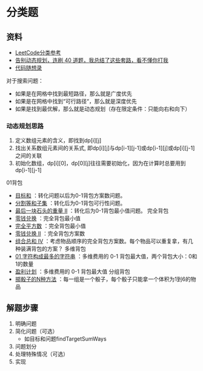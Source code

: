 # 分类题

## 资料
- [LeetCode分类参考](https://github.com/CyC2018/CS-Notes/blob/master/notes/Leetcode%20%E9%A2%98%E8%A7%A3%20-%20%E7%9B%AE%E5%BD%95.md)
- [告别动态规划，连刷 40 道题，我总结了这些套路，看不懂你打我](https://zhuanlan.zhihu.com/p/91582909)
- [代码随想录](https://github.com/youngyangyang04/leetcode-master)

对于搜索问题：
- 如果是在网格中找到最短路径，那么就是广度优先
- 如果是在网格中找到“可行路径“，那么就是深度优先
- 如果是找到最优解，那么就是动态规划（存在限定条件：只能向右和向下）

### 动态规划思路
1. 定义数组元素的含义，即找到dp[i][j]
2. 找出关系数组元素间的关系式, 即dp[i][j]与dp[i-1][j-1]或dp[i-1][j]或dp[i][j-1]之间的关联
3. 初始化数组，dp[i][0]，dp[0][j]往往需要初始化，因为在计算时总要用到dp[i-1][j-1]

01背包
- [目标和](https://leetcode-cn.com/problems/target-sum/) ：转化问题以后为0-1背包方案数问题。
- [分割等和子集](https://leetcode-cn.com/problems/partition-equal-subset-sum/) ：转化后为0-1背包可行性问题。
- [最后一块石头的重量 II](https://leetcode-cn.com/problems/last-stone-weight-ii/) ：转化后为0-1背包最小值问题。
完全背包
- [零钱兑换](https://leetcode-cn.com/problems/coin-change/) ：完全背包最小值
- [完全平方数](https://leetcode-cn.com/problems/perfect-squares/) ：完全背包最小值
- [零钱兑换 II](https://leetcode-cn.com/problems/coin-change-2/) ：完全背包方案数
- [组合总和 Ⅳ](https://leetcode-cn.com/problems/combination-sum-iv/) ：考虑物品顺序的完全背包方案数。每个物品可以重复拿，有几种装满背包的方案？
多维背包
- [01 字符构成最多的字符串](https://leetcode-cn.com/problems/ones-and-zeroes/) ：多维费用的 0-1 背包最大值，两个背包大小：0和1的数量
- [盈利计划](https://leetcode-cn.com/problems/profitable-schemes/) ：多维费用的 0-1 背包最大值
分组背包
- [掷骰子的N种方法](https://leetcode-cn.com/problems/number-of-dice-rolls-with-target-sum/) ：每一组是一个骰子，每个骰子只能拿一个体积为1到6的物品


## 解题步骤
1. 明确问题
2. 简化问题（可选）
    - 如目标和问题findTargetSumWays
3. 问题划分
4. 处理特殊情况（可选）
5. 实现